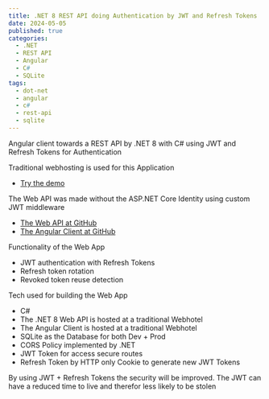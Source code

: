 ```yaml
---
title: .NET 8 REST API doing Authentication by JWT and Refresh Tokens
date: 2024-05-05
published: true
categories:
  - .NET
  - REST API
  - Angular
  - C#
  - SQLite
tags:
  - dot-net
  - angular
  - c#
  - rest-api
  - sqlite  
---
```



Angular client towards a REST API by .NET 8 with C# using JWT and Refresh Tokens for Authentication

Traditional webhosting is used for this Application

<ul>

<li>
<a href="https://angular.jwt.refresh.auth.persteenolsen.com" target="_blank" title="Angular + Web API in .NET 8 doing Auth">Try the demo</a>
</li>


</ul>

<p>The Web API was made without the ASP.NET Core Identity using custom JWT middleware</p>


<ul>
<li>
<a href="https://github.com/persteenolsen/dotnet-8-jwt-refresh-auth-api" target="_blank">The Web API at GitHub</a>
</li>


<li>
<a href="https://github.com/persteenolsen/angular-jwt-refresh-auth-client" target="_blank">The Angular Client at GitHub</a>
</li>
</ul>


<p>Functionality of the Web App</p>
<ul>

<li>JWT authentication with Refresh Tokens</li>
<li>Refresh token rotation</li>
<li>Revoked token reuse detection</li>


</ul>

<p>Tech used for building the Web App</p>
<ul>
<li>C#</li>
<li>The .NET 8 Web API is hosted at a traditional Webhotel</li>
<li>The Angular Client is hosted at a traditional Webhotel</li>
<li>SQLite as the Database for both Dev + Prod</li>
<li>CORS Policy implemented by .NET</li>
<li>JWT Token for access secure routes</li>
<li>Refresh Token by HTTP only Cookie to generate new JWT Tokens</li>

</ul>

<p>By using JWT + Refresh Tokens the security will be improved. The JWT can have a reduced time to live and therefor less likely to be stolen</p>
